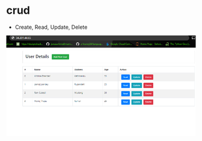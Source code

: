 # crud

- Create, Read, Update, Delete



![Images](https://github.com/pankz-104/crud/blob/main/crud/Images/home%20page.png)
